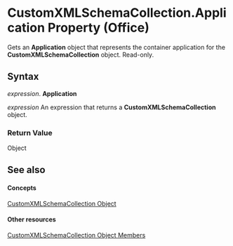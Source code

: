 
# CustomXMLSchemaCollection.Application Property (Office)

Gets an  **Application** object that represents the container application for the **CustomXMLSchemaCollection** object. Read-only.


## Syntax

 _expression_. **Application**

 _expression_ An expression that returns a **CustomXMLSchemaCollection** object.


### Return Value

Object


## See also


#### Concepts


[CustomXMLSchemaCollection Object](0ce1fe79-4287-303a-4205-586d8e116731.md)
#### Other resources


[CustomXMLSchemaCollection Object Members](68e492da-a554-0cf3-beec-78619036348d.md)
